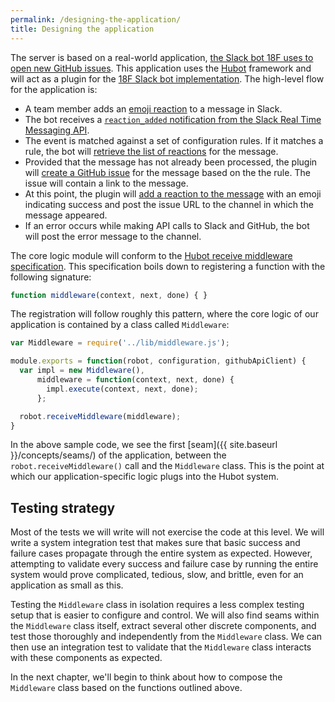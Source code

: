 ```yaml
---
permalink: /designing-the-application/
title: Designing the application
---
```

The server is based on a real-world application, [the Slack bot 18F uses to
open new GitHub issues](https://github.com/18F/hubot-slack-github-issues).
This application uses the [Hubot](https://www.npmjs.com/package/hubot)
framework and will act as a plugin for the [18F Slack bot
implementation](https://github.com/18F/18f-bot).  The high-level flow for the
application is:

- A team member adds an [emoji
  reaction](https://get.slack.help/hc/en-us/articles/206870317-Emoji-reactions)
  to a message in Slack.
- The bot receives a [`reaction_added` notification from the Slack Real Time
  Messaging API](https://api.slack.com/events/reaction_added).
- The event is matched against a set of configuration rules. If it matches a
  rule, the bot will [retrieve the list of
  reactions](https://api.slack.com/methods/reactions.get) for the message.
- Provided that the message has not already been processed, the plugin will
  [create a GitHub
  issue](https://developer.github.com/v3/issues/#create-an-issue) for the
  message based on the the rule. The issue will contain a link to the message.
- At this point, the plugin will [add a reaction to the
  message](https://api.slack.com/methods/reactions.add) with an emoji
  indicating success and post the issue URL to the channel in which the
  message appeared.
- If an error occurs while making API calls to Slack and GitHub, the bot will
  post the error message to the channel.

The core logic module will conform to the [Hubot receive middleware
specification](https://hubot.github.com/docs/scripting/#middleware). This
specification boils down to registering a function with the following
signature:

```js
function middleware(context, next, done) { }
```

The registration will follow roughly this pattern, where the core logic of our
application is contained by a class called `Middleware`:

```js
var Middleware = require('../lib/middleware.js');

module.exports = function(robot, configuration, githubApiClient) {
  var impl = new Middleware(),
      middleware = function(context, next, done) {
        impl.execute(context, next, done);
      };

  robot.receiveMiddleware(middleware);
}
```

In the above sample code, we see the first
[seam]({{ site.baseurl }}/concepts/seams/) of the application, between the
`robot.receiveMiddleware()` call and the `Middleware` class. This is the point
at which our application-specific logic plugs into the Hubot system.

## Testing strategy

Most of the tests we will write will not exercise the code at this level. We
will write a system integration test that makes sure that basic success and
failure cases propagate through the entire system as expected. However,
attempting to validate every success and failure case by running the entire
system would prove complicated, tedious, slow, and brittle, even for an
application as small as this.

Testing the `Middleware` class in isolation requires a less complex testing
setup that is easier to configure and control. We will also find seams within
the `Middleware` class itself, extract several other discrete components, and
test those thoroughly and independently from the `Middleware` class. We can
then use an integration test to validate that the `Middleware` class interacts
with these components as expected.

In the next chapter, we'll begin to think about how to compose the
`Middleware` class based on the functions outlined above.
